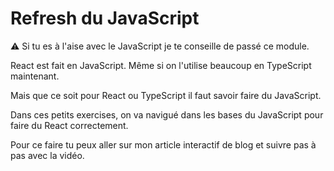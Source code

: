 # Refresh du JavaScript

⚠️ Si tu es à l'aise avec le JavaScript je te conseille de passé ce module.

React est fait en JavaScript. Même si on l'utilise beaucoup en TypeScript maintenant.

Mais que ce soit pour React ou TypeScript il faut savoir faire du JavaScript.

Dans ces petits exercises, on va navigué dans les bases du JavaScript pour faire du
React correctement.

Pour ce faire tu peux aller sur mon article interactif de blog et
suivre pas à pas avec la vidéo.
